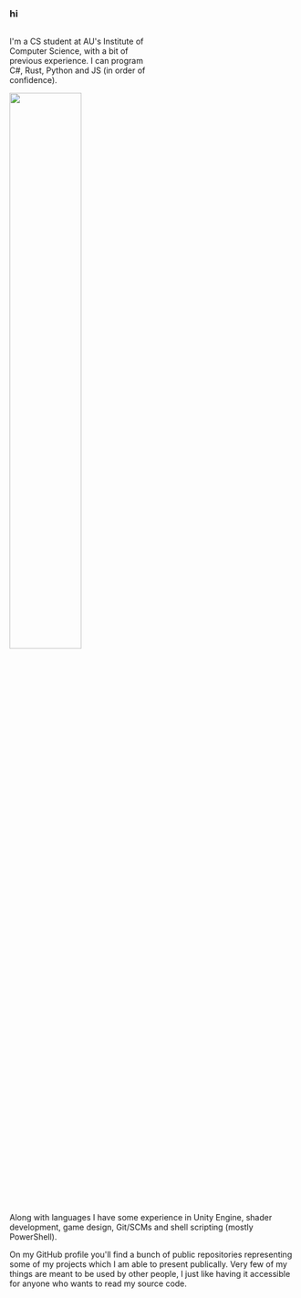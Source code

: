 ### hi

<div style="overflow: hidden; position: relative">
  <p style="float: left; margin-right: 15px; width: 50%">I'm a CS student at AU's Institute of Computer Science, with a bit of previous experience.
  I can program C#, Rust, Python and JS (in order of confidence).</p>
  <img style="float: left; width: 50%" src="https://github-readme-stats.vercel.app/api/top-langs?username=Mikkelens&show_icons=true&locale=en&layout=compact&theme=nightowl"/>
</div>

<p>Along with languages I have some experience in Unity Engine, shader development, game design, Git/SCMs and shell scripting (mostly PowerShell).</p>

<p>On my GitHub profile you'll find a bunch of public repositories representing some of my projects which I am able to present publically. Very few of my things are meant to be used by other people, I just like having it accessible for anyone who wants to read my source code.</p>
